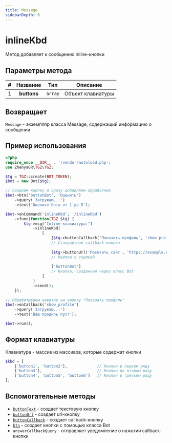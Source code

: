 ```yaml
---
title: Message
sidebarDepth: 0
---
```


# inlineKbd
Метод добавляет к сообщению inline-кнопки

## Параметры метода
| # |         Название         |   Тип    |     Описание      |
|:-:|:------------------------:|:--------:|:-----------------:|
| 1 |       **buttons**        | `array`  | Объект клавиатуры |

## Возвращает
`Message` - экземпляр класса Message, содержащий информацию о сообщении

## Пример использования
```php
<?php    
require_once __DIR__ . '/vendor/autoload.php'; 
use ZhenyaGR\TGZ\TGZ; 

$tg = TGZ::create(BOT_TOKEN);
$bot = new Bot($tg);

// Создаем кнопку и сразу добавляем обработчик
$bot->btn('buttonBot', 'Оценить')
    ->query('Загружаю...')
    ->text('Оцените бота от 1 до 5');

$bot->onCommand('inlineKbd', '/inlineKbd')
    ->func(function(TGZ $tg) {
        $tg->msg("Inline-клавиатура:")
            ->inlineKbd(
                [
                    [$tg->buttonCallback('Показать профиль', 'show_profile')],
                    // Стандартная callback-кнопка
                    
                    [$tg->buttonUrl('Посетить сайт', 'https://example.com/')],
                    // Кнопка с ссылкой
                    
                    ['buttonBot']
                    // Кнопка, созданная через класс Bot
                ]               
            )
            ->send();
    });
    
// Обрабатываем нажатие на кнопку "Показать профиль"
$bot->onCallback('show_profile')
    ->query('Загружаю...')
    ->text('Ваш профиль пуст');

$bot->run();
```

## Формат клавиатуры

Клавиатура - массив из массивов, которые содержат кнопки 
```php
$kbd = [
    ['button1', 'button2'],             // Кнопки в первом ряду
    ['button3'],                        // Кнопки во втором ряду
    ['button4', 'button5', 'button6']   // Кнопки в третьем ряду
];
```

## Вспомогательные методы
- [`buttonText`](/classes/tgzMethods/buttons.md) - создает текстовую кнопку
- [`buttonUrl`](/classes/tgzMethods/buttons.md) - создает url-кнопку
- [`buttonCallback`](/classes/tgzMethods/buttons.md) - создает callback-кнопку
- [`btn`](/classes/botMethods/btn.md) - создает кнопки с помощью класса Bot
- `answerCallbackQuery` - отправляет уведомление о нажатии callback-кнопки
  
